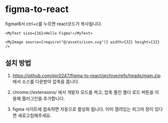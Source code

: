# figma-to-react

figma에서 ctrl+c를 누르면 react코드가 복사됩니다.

```tsx
<MyText size={16}>Hello Figma!</MyText>
```

```tsx
<MyImage source={require("@/assets/icon.svg")} width={32} height={32} />
```

설치 방법
----
1. https://github.com/pjc0247/figma-to-react/archive/refs/heads/main.zip
에서 소스를 다운받아 압축을 풉니다.

2. chrome://extensions/ 에서 개발자 모드를 켜고, 압축 풀린 폴더 로드 버튼을 이용해 플러그인을 추가합니다.

3. figma 사이트에 접속하면 자동으로 활성화 됩니다. 이미 열려있는 피그마 창이 있다면 새로고침해주세요.
